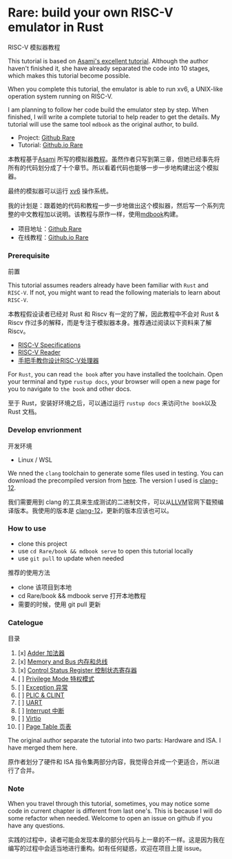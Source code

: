 # Rare: build your own RISC-V emulator in Rust
RISC-V 模拟器教程

This tutorial is based on [Asami's excellent tutorial](https://book.rvemu.app). Although the author haven't finished it, she have already separated the code into 10 stages, which makes this tutorial become possible.

When you complete this tutorial, the emulator is able to run xv6, a UNIX-like operation system running on RISC-V.

I am planning to follow her code build the emulator step by step. When finished, I will write a complete tutorial to help reader to get the details. My tutorial will use the same tool `mdbook` as the original author, to build.

+ Project: [Github Rare](https://github.com/siriusdemon/Rare)
+ Tutorial: [Github.io Rare](https://siriusdemon.github.io/Rare/)

本教程基于[Asami](https://github.com/d0iasm) 所写的模拟器[教程](https://book.rvemu.app/)。虽然作者只写到第三章，但她已经事先将所有的代码划分成了十个章节。所以看着代码也能够一步一步地构建出这个模拟器。

最终的模拟器可以运行 [xv6](https://pdos.csail.mit.edu/6.828/2012/xv6.html) 操作系统。

我的计划是：跟着她的代码和教程一步一步地做出这个模拟器，然后写一个系列完整的中文教程加以说明。该教程与原作一样，使用[mdbook](https://github.com/rust-lang/mdBook)构建。

+ 项目地址：[Github Rare](https://github.com/siriusdemon/Rare)
+ 在线教程：[Github.io Rare](https://siriusdemon.github.io/Rare/)

### Prerequisite
前置

This tutorial assumes readers already have been familiar with `Rust` and `RISC-V`. If not, you might want to read the following materials to learn about `RISC-V`.

本教程假设读者已经对 Rust 和 Riscv 有一定的了解，因此教程中不会对 Rust & Riscv 作过多的解释，而是专注于模拟器本身。推荐通过阅读以下资料来了解 Riscv。

+ [RISC-V Specifications](https://riscv.org/technical/specifications/)
+ [RISC-V Reader](https://zh.webbooksnow.art/dl/16429281/d4417e)
+ [手把手教你设计RISC-V处理器](https://zh.webbooksnow.art/book/18067855/bd7a8a)

For `Rust`, you can read `the book` after you have installed the toolchain. Open your terminal and type `rustup docs`, your browser will open a new page for you to navigate to `the book` and other docs.

至于 Rust，安装好环境之后，可以通过运行 `rustup docs` 来访问`the book`以及 Rust 文档。


### Develop envrionment
开发环境

+ Linux / WSL

We nned the `clang` toolchain to generate some files used in testing. You can download the precompiled version from [here]((https://releases.llvm.org/)). The version I used is [clang-12](https://github.com/llvm/llvm-project/releases/tag/llvmorg-12.0.0).

我们需要用到 clang 的工具来生成测试的二进制文件，可以从[LLVM](https://releases.llvm.org/)官网下载预编译版本。我使用的版本是 [clang-12](https://github.com/llvm/llvm-project/releases/tag/llvmorg-12.0.0)，更新的版本应该也可以。


### How to use

+ clone this project
+ use `cd Rare/book && mdbook serve` to open this tutorial locally
+ use `git pull` to update when needed


推荐的使用方法
+ clone 该项目到本地
+ cd Rare/book && mdbook serve 打开本地教程
+ 需要的时候，使用 git pull 更新


### Catelogue
目录

1. [x] [Adder 加法器](./v1-CPU-Adder.md)
2. [x] [Memory and Bus 内存和总线](./v2-Memory-and-Bus.md)
3. [x] [Control Status Register 控制状态寄存器](./v3-CSR.md)
4. [ ] [Privilege Mode 特权模式](./v4-privilege-mode.md)
5. [ ] [Exception 异常](./v5-exceptions.md)
6. [ ] [PLIC & CLINT](./v6-plic-clint.md)
7. [ ] [UART](./v7-uart.md)
8. [ ] [Interrupt 中断](./v8-interrupts.md)
9. [ ] [Virtio](./v9-virtio.md)
10. [ ] [Page Table 页表](./v10-page-table.md)

The original author separate the tutorial into two parts: Hardware and ISA. I have merged them here. 

原作者划分了硬件和 ISA 指令集两部分内容，我觉得合并成一个更适合，所以进行了合并。

### Note

When you travel through this tutorial, sometimes, you may notice some code in current chapter is different from last one's. This is because I will do some refactor when needed. Welcome to open an issue on github if you have any questions.

实践的过程中，读者可能会发现本章的部分代码与上一章的不一样。这是因为我在编写的过程中会适当地进行重构。如有任何疑惑，欢迎在项目上提 issue。